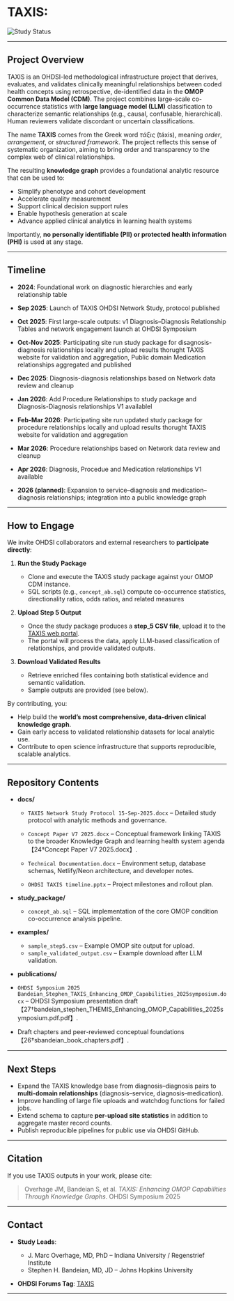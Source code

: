 # TAXIS: 
![Study Status](https://img.shields.io/badge/Study%20Status-Active-brightgreen.svg)

---

## Project Overview
TAXIS is an OHDSI-led methodological infrastructure project that derives, evaluates, and validates clinically meaningful relationships between coded health concepts using retrospective, de-identified data in the **OMOP Common Data Model (CDM)**. The project combines large-scale co-occurrence statistics with **large language model (LLM)** classification to characterize semantic relationships (e.g., causal, confusable, hierarchical). Human reviewers validate discordant or uncertain classifications. 

The name **TAXIS** comes from the Greek word *τάξις* (táxis), meaning *order*, *arrangement*, or *structured framework*. The project reflects this sense of systematic organization, aiming to bring order and transparency to the complex web of clinical relationships.

The resulting **knowledge graph** provides a foundational analytic resource that can be used to:
- Simplify phenotype and cohort development
- Accelerate quality measurement
- Support clinical decision support rules
- Enable hypothesis generation at scale
- Advance applied clinical analytics in learning health systems

Importantly, **no personally identifiable (PII) or protected health information (PHI)** is used at any stage.

---

## Timeline
- **2024**: Foundational work on diagnostic hierarchies and early relationship table
- **Sep 2025**: Launch of TAXIS OHDSI Network Study, protocol published
- **Oct 2025**: First large-scale outputs: v1 Diagnosis–Diagnosis Relationship Tables and network engagement launch at OHDSI Symposium
- **Oct-Nov 2025**: Participating site run study package for disagnosis-diagnosis relationships locally and upload results thorught TAXIS website for validation and aggregation, Public domain Medication relationships aggregated and published
- **Dec 2025**: Diagnosis-diagnosis relationships based on Network data review and cleanup
- **Jan 2026**: Add Procedure Relationships to study package and Diagnosis-Diagnosis relationships V1 availablel
- **Feb-Mar 2026**: Participating site run updated study package for procedure relationships locally and upload results thorught TAXIS website for validation and aggregation
- **Mar 2026**: Procedure relationships based on Network data review and cleanup
- **Apr 2026**: Diagnosis, Procedue and Medication relationships V1 available
 

- **2026 (planned)**: Expansion to service–diagnosis and medication–diagnosis relationships; integration into a public knowledge graph

---

## How to Engage
We invite OHDSI collaborators and external researchers to **participate directly**:

1. **Run the Study Package**  
   - Clone and execute the TAXIS study package against your OMOP CDM instance.  
   - SQL scripts (e.g., `concept_ab.sql`) compute co-occurrence statistics, directionality ratios, odds ratios, and related measures

2. **Upload Step 5 Output**  
   - Once the study package produces a **step_5 CSV file**, upload it to the [TAXIS web portal](https://taxis.netlify.app/).  
   - The portal will process the data, apply LLM-based classification of relationships, and provide validated outputs.

3. **Download Validated Results**  
   - Retrieve enriched files containing both statistical evidence and semantic validation.  
   - Sample outputs are provided (see below).

By contributing, you:
- Help build the **world’s most comprehensive, data-driven clinical knowledge graph**.
- Gain early access to validated relationship datasets for local analytic use.
- Contribute to open science infrastructure that supports reproducible, scalable analytics.

---

## Repository Contents
- **docs/**
  - `TAXIS Network Study Protocol 15-Sep-2025.docx` – Detailed study protocol with analytic methods and governance.
  - `Concept Paper V7 2025.docx` – Conceptual framework linking TAXIS to the broader Knowledge Graph and learning health system agenda【24†Concept Paper V7 2025.docx】.
 
  - `Technical Documentation.docx` – Environment setup, database schemas, Netlify/Neon architecture, and developer notes.
  - `OHDSI TAXIS timeline.pptx` – Project milestones and rollout plan.

- **study_package/**
  - `concept_ab.sql` – SQL implementation of the core OMOP condition co-occurrence analysis pipeline.

- **examples/**
  - `sample_step5.csv` – Example OMOP site output for upload.
  - `sample_validated_output.csv` – Example download after LLM validation.

- **publications/**
 - `OHDSI Symposium 2025 Bandeian_Stephen_TAXIS_Enhancing_OMOP_Capabilities_2025symposium.docx` – OHDSI Symposium presentation draft【27†bandeian_stephen_THEMIS_Enhancing_OMOP_Capabilities_2025symposium.pdf.pdf】.
  - Draft chapters and peer-reviewed conceptual foundations【26†sbandeian_book_chapters.pdf】.

---

## Next Steps
- Expand the TAXIS knowledge base from diagnosis–diagnosis pairs to **multi-domain relationships** (diagnosis–service, diagnosis–medication).
- Improve handling of large file uploads and watchdog functions for failed jobs.
- Extend schema to capture **per-upload site statistics** in addition to aggregate master record counts.
- Publish reproducible pipelines for public use via OHDSI GitHub.

---

## Citation
If you use TAXIS outputs in your work, please cite:

> Overhage JM, Bandeian S, et al. *TAXIS: Enhancing OMOP Capabilities Through Knowledge Graphs*. OHDSI Symposium 2025

---

## Contact
- **Study Leads**:  
  - J. Marc Overhage, MD, PhD – Indiana University / Regenstrief Institute
  - Stephen H. Bandeian, MD, JD – Johns Hopkins University

- **OHDSI Forums Tag**: [TAXIS](https://forums.ohdsi.org/u/TAXIS)

---
